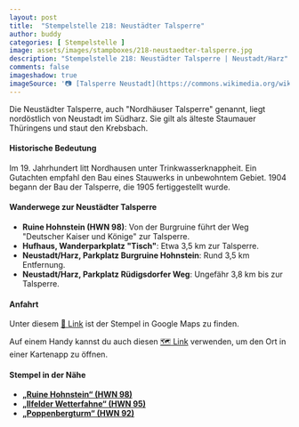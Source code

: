 ```yaml
---
layout: post
title:  "Stempelstelle 218: Neustädter Talsperre"
author: buddy
categories: [ Stempelstelle ]
image: assets/images/stampboxes/218-neustaedter-talsperre.jpg
description: "Stempelstelle 218: Neustädter Talsperre | Neustadt/Harz"
comments: false
imageshadow: true
imageSource: '📷 [Talsperre Neustadt](https://commons.wikimedia.org/wiki/File:Talsperre_Neustadt.jpg) von <a href="//commons.wikimedia.org/w/index.php?title=User:Xxschneider&amp;action=edit&amp;redlink=1" class="new" title="User:Xxschneider (page does not exist)">Xxschneider</a> unter Lizenz [CC BY 3.0](https://creativecommons.org/licenses/by/3.0)'
---
```


Die Neustädter Talsperre, auch "Nordhäuser Talsperre" genannt, liegt nordöstlich von Neustadt im Südharz. Sie gilt als älteste Staumauer Thüringens und staut den Krebsbach. 

#### Historische Bedeutung

Im 19. Jahrhundert litt Nordhausen unter Trinkwasserknappheit. Ein Gutachten empfahl den Bau eines Stauwerks in unbewohntem Gebiet. 1904 begann der Bau der Talsperre, die 1905 fertiggestellt wurde. 

#### Wanderwege zur Neustädter Talsperre

- **Ruine Hohnstein (HWN 98)**: Von der Burgruine führt der Weg "Deutscher Kaiser und Könige" zur Talsperre. 
- **Hufhaus, Wanderparkplatz "Tisch"**: Etwa 3,5 km zur Talsperre. 
- **Neustadt/Harz, Parkplatz Burgruine Hohnstein**: Rund 3,5 km Entfernung. 
- **Neustadt/Harz, Parkplatz Rüdigsdorfer Weg**: Ungefähr 3,8 km bis zur Talsperre. 

#### Anfahrt

Unter diesem [📍 Link](https://www.google.com/maps/dir/?api=1&origin=&destination=51.57888%2C%2010.86333) ist der Stempel in Google Maps zu finden.

<div class="android-only">
  Auf einem Handy kannst du auch diesen 
  <a href="geo:51.57888,10.86333">🗺️ Link</a> 
  verwenden, um den Ort in einer Kartenapp zu öffnen.
  <p></p>
</div>

#### Stempel in der Nähe

- [**„Ruine Hohnstein“ (HWN 98)**](/stempelstelle-98-ruine-hohnstein)
- [**„Ilfelder Wetterfahne“ (HWN 95)**](/stempelstelle-95-ilfelder-wetterfahne)
- [**„Poppenbergturm“ (HWN 92)**](/stempelstelle-92-poppenberg-mit-aussichtsturm)
